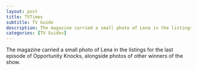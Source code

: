 ```yaml
---
layout: post
title: TVTimes
subtitle: TV Guide
description: The magazine carried a small photo of Lena in the listings for the last episode of Opportunity Knocks, alongside photos of other winners of the show.
categories: [TV Guides]
---
```


The magazine carried a small photo of Lena in the listings for the last episode of Opportunity Knocks, alongside photos of other winners of the show.

